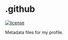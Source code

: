 # .github

[![license](https://img.shields.io/github/license/brycked/.github)](LICENSE.md)

Metadata files for my profile.